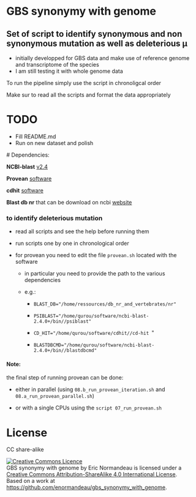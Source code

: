 # GBS synonymy with genome

## Set of script to identify synonymous and non synonymous mutation as well as deleterious µ

*   initially developped for GBS data and make use of reference genome and transcriptome of the species
*   I am still testing it with whole genome data

To run the pipeline simply use the script in chronoligcal order

Make sur to read all the scripts and format the data appropriately

# TODO

- Fill README.md
- Run on new dataset and polish

# Dependencies:

**NCBI-blast** [v2.4](ftp://ftp.ncbi.nlm.nih.gov/blast/executables/blast+/2.4.0/)

**Provean** [software](http://provean.jcvi.org/downloads.php)

**cdhit** [software](https://github.com/weizhongli/cdhit)

**Blast db nr** that can be download on ncbi [website](ftp://ftp.ncbi.nlm.nih.gov/blast/db/) 

### to identify deleterious mutation 

* read all scripts and see the help before running them
* run scripts one by one in chronological order
* for provean you need to edit the file `provean.sh` located with the software

  *  in particular you need to provide the path to the various dependencies
    * e.g.:

      * `BLAST_DB="/home/ressources/db_nr_and_vertebrates/nr" `

      * `PSIBLAST="/home/qurou/software/ncbi-blast-2.4.0+/bin//psiblast" `    

      * `CD_HIT="/home/qurou/software/cdhit//cd-hit `"                        

      * `BLASTDBCMD="/home/qurou/software/ncbi-blast-2.4.0+/bin//blastdbcmd"` 


#### Note:

the final step of running provean can be done:
*    either in parallel (using `08.b_run_provean_iteration.sh` and `08.a_run_provean_parallel.sh`)

*    or with a single CPUs using the `script 07_run_provean.sh`  

# License

CC share-alike

<a rel="license" href="http://creativecommons.org/licenses/by-sa/4.0/"><img alt="Creative Commons Licence" style="border-width:0" src="https://i.creativecommons.org/l/by-sa/4.0/88x31.png" /></a><br /><span xmlns:dct="http://purl.org/dc/terms/" property="dct:title">GBS synonymy with genome</span> by <span xmlns:cc="http://creativecommons.org/ns#" property="cc:attributionName">Eric Normandeau</span> is licensed under a <a rel="license" href="http://creativecommons.org/licenses/by-sa/4.0/">Creative Commons Attribution-ShareAlike 4.0 International License</a>.<br />Based on a work at <a xmlns:dct="http://purl.org/dc/terms/" href="https://github.com/enormandeau/gbs_synonymy_with_genome" rel="dct:source">https://github.com/enormandeau/gbs_synonymy_with_genome</a>.
